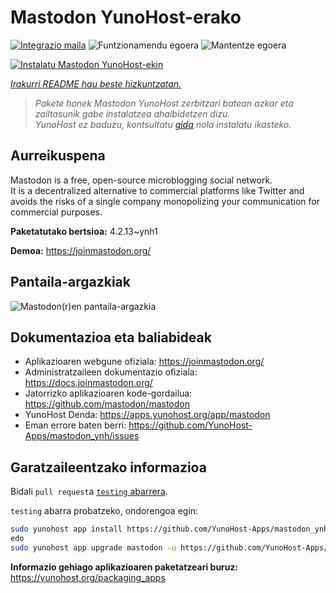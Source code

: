 <!--
Ohart ongi: README hau automatikoki sortu da <https://github.com/YunoHost/apps/tree/master/tools/readme_generator>ri esker
EZ editatu eskuz.
-->

# Mastodon YunoHost-erako

[![Integrazio maila](https://dash.yunohost.org/integration/mastodon.svg)](https://ci-apps.yunohost.org/ci/apps/mastodon/) ![Funtzionamendu egoera](https://ci-apps.yunohost.org/ci/badges/mastodon.status.svg) ![Mantentze egoera](https://ci-apps.yunohost.org/ci/badges/mastodon.maintain.svg)

[![Instalatu Mastodon YunoHost-ekin](https://install-app.yunohost.org/install-with-yunohost.svg)](https://install-app.yunohost.org/?app=mastodon)

*[Irakurri README hau beste hizkuntzatan.](./ALL_README.md)*

> *Pakete honek Mastodon YunoHost zerbitzari batean azkar eta zailtasunik gabe instalatzea ahalbidetzen dizu.*  
> *YunoHost ez baduzu, kontsultatu [gida](https://yunohost.org/install) nola instalatu ikasteko.*

## Aurreikuspena

Mastodon is a free, open-source microblogging social network.  
It is a decentralized alternative to commercial platforms like Twitter and avoids the risks of a single company monopolizing your communication for commercial purposes.


**Paketatutako bertsioa:** 4.2.13~ynh1

**Demoa:** <https://joinmastodon.org/>

## Pantaila-argazkiak

![Mastodon(r)en pantaila-argazkia](./doc/screenshots/mastodon.png)

## Dokumentazioa eta baliabideak

- Aplikazioaren webgune ofiziala: <https://joinmastodon.org/>
- Administratzaileen dokumentazio ofiziala: <https://docs.joinmastodon.org/>
- Jatorrizko aplikazioaren kode-gordailua: <https://github.com/mastodon/mastodon>
- YunoHost Denda: <https://apps.yunohost.org/app/mastodon>
- Eman errore baten berri: <https://github.com/YunoHost-Apps/mastodon_ynh/issues>

## Garatzaileentzako informazioa

Bidali `pull request`a [`testing` abarrera](https://github.com/YunoHost-Apps/mastodon_ynh/tree/testing).

`testing` abarra probatzeko, ondorengoa egin:

```bash
sudo yunohost app install https://github.com/YunoHost-Apps/mastodon_ynh/tree/testing --debug
edo
sudo yunohost app upgrade mastodon -u https://github.com/YunoHost-Apps/mastodon_ynh/tree/testing --debug
```

**Informazio gehiago aplikazioaren paketatzeari buruz:** <https://yunohost.org/packaging_apps>
